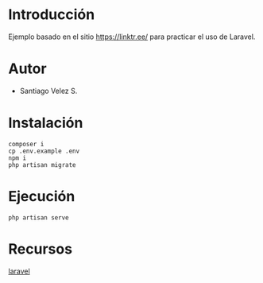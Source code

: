 # Introducción
Ejemplo basado en el sitio https://linktr.ee/ para practicar el uso de Laravel.

# Autor
- Santiago Velez S.

# Instalación

`composer i`  
`cp .env.example .env`  
`npm i`  
`php artisan migrate`  

# Ejecución

`php artisan serve`

# Recursos

[laravel](https://laravel.com/docs/8.x)